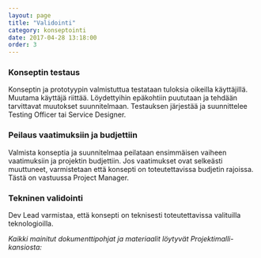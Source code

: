 ```yaml
---
layout: page
title: "Validointi"
category: konseptointi
date: 2017-04-28 13:18:00
order: 3
---
```


### Konseptin testaus

Konseptin ja prototyypin valmistuttua testataan tuloksia oikeilla käyttäjillä. Muutama käyttäjä riittää. Löydettyihin epäkohtiin puututaan ja tehdään tarvittavat muutokset suunnitelmaan. Testauksen järjestää ja suunnittelee Testing Officer tai Service Designer.

### Peilaus vaatimuksiin ja budjettiin

Valmista konseptia ja suunnitelmaa peilataan ensimmäisen vaiheen vaatimuksiin ja projektin budjettiin. Jos vaatimukset ovat selkeästi muuttuneet, varmistetaan että konsepti on toteutettavissa budjetin rajoissa. Tästä on vastuussa Project Manager.

### Tekninen validointi

Dev Lead varmistaa, että konsepti on teknisesti toteutettavissa valituilla teknologioilla.

_Kaikki mainitut dokumenttipohjat ja materiaalit löytyvät Projektimalli-kansiosta:_
